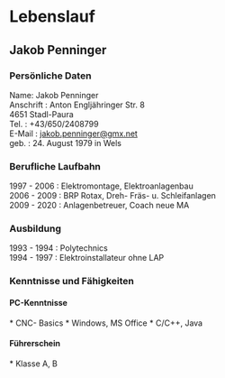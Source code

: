 # Lebenslauf
## Jakob Penninger

### Persönliche Daten

Name: Jakob Penninger<br>
Anschrift    : Anton Engljähringer Str. 8<br>
               4651 Stadl-Paura<br>
Tel.         : +43/650/2408799<br>
E-Mail       : jakob.penninger@gmx.net<br>
geb.         : 24. August 1979 in Wels<br>

### Berufliche Laufbahn
1997 - 2006  : Elektromontage, Elektroanlagenbau<br>
2006 - 2009  : BRP Rotax, Dreh- Fräs- u. Schleifanlagen<br>
2009 - 2020  : Anlagenbetreuer, Coach neue MA

### Ausbildung
1993 - 1994  : Polytechnics<br>
1994 - 1997  : Elektroinstallateur ohne LAP<br>

### Kenntnisse und Fähigkeiten
<h4>PC-Kenntnisse</h4>
* CNC- Basics
* Windows, MS Office
* C/C++, Java

<h4>Führerschein</h4>
* Klasse A, B
